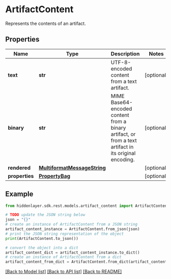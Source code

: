 # ArtifactContent

Represents the contents of an artifact.

## Properties

Name | Type | Description | Notes
------------ | ------------- | ------------- | -------------
**text** | **str** | UTF-8-encoded content from a text artifact. | [optional] 
**binary** | **str** | MIME Base64-encoded content from a binary artifact, or from a text artifact in its original encoding. | [optional] 
**rendered** | [**MultiformatMessageString**](MultiformatMessageString.md) |  | [optional] 
**properties** | [**PropertyBag**](PropertyBag.md) |  | [optional] 

## Example

```python
from hiddenlayer.sdk.rest.models.artifact_content import ArtifactContent

# TODO update the JSON string below
json = "{}"
# create an instance of ArtifactContent from a JSON string
artifact_content_instance = ArtifactContent.from_json(json)
# print the JSON string representation of the object
print(ArtifactContent.to_json())

# convert the object into a dict
artifact_content_dict = artifact_content_instance.to_dict()
# create an instance of ArtifactContent from a dict
artifact_content_from_dict = ArtifactContent.from_dict(artifact_content_dict)
```
[[Back to Model list]](../README.md#documentation-for-models) [[Back to API list]](../README.md#documentation-for-api-endpoints) [[Back to README]](../README.md)


